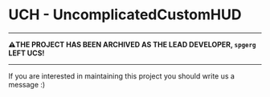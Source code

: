 # UCH - UncomplicatedCustomHUD
---
**⚠️THE PROJECT HAS BEEN ARCHIVED AS THE LEAD DEVELOPER, `spgerg` LEFT UCS!**

---
If you are interested in maintaining this project you should write us a message :)
